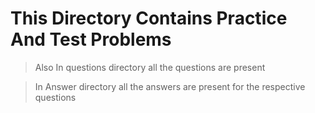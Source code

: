 # This Directory Contains Practice And Test Problems 

> Also In questions directory all the questions are present 
 
>In Answer directory all the answers are present for the respective questions